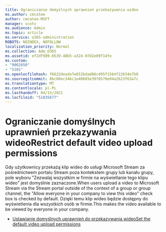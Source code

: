 ```yaml
---
title: Ograniczanie domyślnych uprawnień przekazywania wideo
ms.author: cmcatee
author: cmcatee-MSFT
manager: scotv
ms.audience: Admin
ms.topic: article
ms.service: o365-administration
ROBOTS: NOINDEX, NOFOLLOW
localization_priority: Normal
ms.collection: Adm_O365
ms.assetid: ef2df989-8539-48b5-a324-97d2e09f14fe
ms.custom:
- "9002650"
- "5101"
ms.openlocfilehash: f6622deada7e652bdad86cd95f1564f22634e7b8
ms.sourcegitcommit: 8bc60ec34bc1e40685e3976576e04a2623f63a7c
ms.translationtype: MT
ms.contentlocale: pl-PL
ms.lasthandoff: 04/15/2021
ms.locfileid: "51835677"
---
```

# <a name="restrict-default-video-upload-permissions"></a><span data-ttu-id="e3ba0-102">Ograniczanie domyślnych uprawnień przekazywania wideo</span><span class="sxs-lookup"><span data-stu-id="e3ba0-102">Restrict default video upload permissions</span></span>

<span data-ttu-id="e3ba0-103">Gdy użytkownicy przekażą klip wideo do usługi Microsoft Stream za pośrednictwem portalu Stream poza kontekstem grupy lub kanału grupy, pole wyboru "Zezwalaj wszystkim w firmie na wyświetlanie tego klipu wideo" jest domyślnie zaznaczone.</span><span class="sxs-lookup"><span data-stu-id="e3ba0-103">When users upload a video to Microsoft Stream via the Stream portal outside of the context of a group or group channel, the "Allow everyone in your company to view this video" check box is checked by default.</span></span> <span data-ttu-id="e3ba0-104">Dzięki temu klip wideo będzie dostępny do wyświetlenia dla wszystkich osób w firmie.</span><span class="sxs-lookup"><span data-stu-id="e3ba0-104">This makes the video available to be viewed by everyone in your company.</span></span>

- [<span data-ttu-id="e3ba0-105">Ustawianie domyślnych uprawnień do przekazywania wideo</span><span class="sxs-lookup"><span data-stu-id="e3ba0-105">Set the default video upload permissions</span></span>](https://docs.microsoft.com/stream/default-video-permissions)
